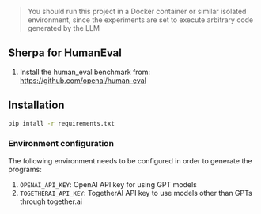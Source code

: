 > You should run this project in a Docker container or similar isolated environment, since the experiments are set to execute arbitrary code generated by the LLM

## Sherpa for HumanEval
1. Install the human_eval benchmark from: https://github.com/openai/human-eval


## Installation
```bash
pip intall -r requirements.txt
```

### Environment configuration
The following environment needs to be configured in order to generate the programs:
1. `OPENAI_API_KEY`: OpenAI API key for using GPT models
2. `TOGETHERAI_API_KEY`: TogetherAI API key to use models other than GPTs through together.ai